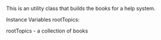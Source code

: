 This is an utility class that builds the books for a help system.Instance Variables	rootTopics:		<OrderedCollection>rootTopics	- a collection of books 